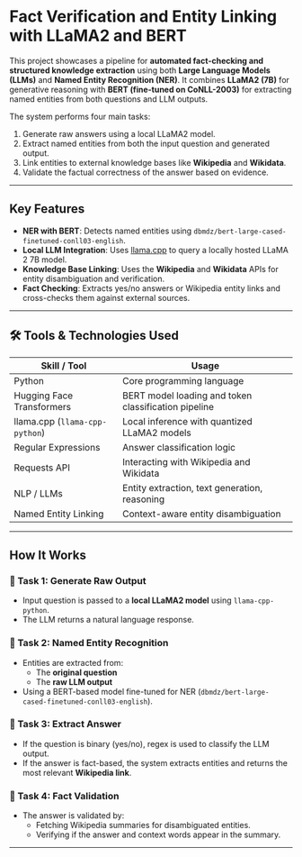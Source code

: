# Fact Verification and Entity Linking with LLaMA2 and BERT

This project showcases a pipeline for **automated fact-checking and structured knowledge extraction** using both **Large Language Models (LLMs)** and **Named Entity Recognition (NER)**. It combines **LLaMA2 (7B)** for generative reasoning with **BERT (fine-tuned on CoNLL-2003)** for extracting named entities from both questions and LLM outputs.

The system performs four main tasks:
1. Generate raw answers using a local LLaMA2 model.
2. Extract named entities from both the input question and generated output.
3. Link entities to external knowledge bases like **Wikipedia** and **Wikidata**.
4. Validate the factual correctness of the answer based on evidence.

---

## Key Features

- **NER with BERT**: Detects named entities using `dbmdz/bert-large-cased-finetuned-conll03-english`.
- **Local LLM Integration**: Uses [llama.cpp](https://github.com/ggerganov/llama.cpp) to query a locally hosted LLaMA 2 7B model.
- **Knowledge Base Linking**: Uses the **Wikipedia** and **Wikidata** APIs for entity disambiguation and verification.
- **Fact Checking**: Extracts yes/no answers or Wikipedia entity links and cross-checks them against external sources.

---

## 🛠 Tools & Technologies Used

| Skill / Tool              | Usage                                                                 |
|---------------------------|-----------------------------------------------------------------------|
| Python                    | Core programming language                                             |
| Hugging Face Transformers| BERT model loading and token classification pipeline                 |
| llama.cpp (`llama-cpp-python`) | Local inference with quantized LLaMA2 models                    |
| Regular Expressions       | Answer classification logic                                           |
| Requests API              | Interacting with Wikipedia and Wikidata                              |
| NLP / LLMs                | Entity extraction, text generation, reasoning                         |
| Named Entity Linking      | Context-aware entity disambiguation                                   |

---

## How It Works

### 🔹 Task 1: Generate Raw Output
- Input question is passed to a **local LLaMA2 model** using `llama-cpp-python`.
- The LLM returns a natural language response.

### 🔹 Task 2: Named Entity Recognition
- Entities are extracted from:
  - The **original question**
  - The **raw LLM output**
- Using a BERT-based model fine-tuned for NER (`dbmdz/bert-large-cased-finetuned-conll03-english`).

### 🔹 Task 3: Extract Answer
- If the question is binary (yes/no), regex is used to classify the LLM output.
- If the answer is fact-based, the system extracts entities and returns the most relevant **Wikipedia link**.

### 🔹 Task 4: Fact Validation
- The answer is validated by:
  - Fetching Wikipedia summaries for disambiguated entities.
  - Verifying if the answer and context words appear in the summary.

---
